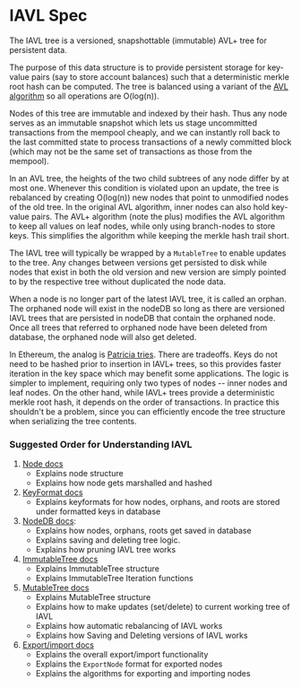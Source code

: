 # IAVL Spec

The IAVL tree is a versioned, snapshottable (immutable) AVL+ tree for persistent data.

The purpose of this data structure is to provide persistent storage for key-value pairs (say to store account balances) such that a deterministic merkle root hash can be computed.  The tree is balanced using a variant of the [AVL algorithm](http://en.wikipedia.org/wiki/AVL_tree) so all operations are O(log(n)).

Nodes of this tree are immutable and indexed by their hash.  Thus any node serves as an immutable snapshot which lets us stage uncommitted transactions from the mempool cheaply, and we can instantly roll back to the last committed state to process transactions of a newly committed block (which may not be the same set of transactions as those from the mempool).

In an AVL tree, the heights of the two child subtrees of any node differ by at most one.  Whenever this condition is violated upon an update, the tree is rebalanced by creating O(log(n)) new nodes that point to unmodified nodes of the old tree.  In the original AVL algorithm, inner nodes can also hold key-value pairs.  The AVL+ algorithm (note the plus) modifies the AVL algorithm to keep all values on leaf nodes, while only using branch-nodes to store keys.  This simplifies the algorithm while keeping the merkle hash trail short.

The IAVL tree will typically be wrapped by a `MutableTree` to enable updates to the tree. Any changes between versions get persisted to disk while nodes that exist in both the old version and new version are simply pointed to by the respective tree without duplicated the node data.

When a node is no longer part of the latest IAVL tree, it is called an orphan. The orphaned node will exist in the nodeDB so long as there are versioned IAVL trees that are persisted in nodeDB that contain the orphaned node. Once all trees that referred to orphaned node have been deleted from database, the orphaned node will also get deleted.

In Ethereum, the analog is [Patricia tries](http://en.wikipedia.org/wiki/Radix_tree).  There are tradeoffs.  Keys do not need to be hashed prior to insertion in IAVL+ trees, so this provides faster iteration in the key space which may benefit some applications.  The logic is simpler to implement, requiring only two types of nodes -- inner nodes and leaf nodes.  On the other hand, while IAVL+ trees provide a deterministic merkle root hash, it depends on the order of transactions.  In practice this shouldn't be a problem, since you can efficiently encode the tree structure when serializing the tree contents.

### Suggested Order for Understanding IAVL

1. [Node docs](./node/node.md)
    - Explains node structure
    - Explains how node gets marshalled and hashed
2. [KeyFormat docs](./node/key_format.md)
    - Explains keyformats for how nodes, orphans, and roots are stored under formatted keys in database
3. [NodeDB docs](./node/nodedb.md): 
    - Explains how nodes, orphans, roots get saved in database
    - Explains saving and deleting tree logic.
    - Explains how pruning IAVL tree works
4. [ImmutableTree docs](./tree/immutable_tree.md)
    - Explains ImmutableTree structure
    - Explains ImmutableTree Iteration functions
5. [MutableTree docs](./tree/mutable_tree.md)
    - Explains MutableTree structure
    - Explains how to make updates (set/delete) to current working tree of IAVL
    - Explains how automatic rebalancing of IAVL works
    - Explains how Saving and Deleting versions of IAVL works
6. [Export/import docs](./tree/export_import.md)
    - Explains the overall export/import functionality
    - Explains the `ExportNode` format for exported nodes
    - Explains the algorithms for exporting and importing nodes
